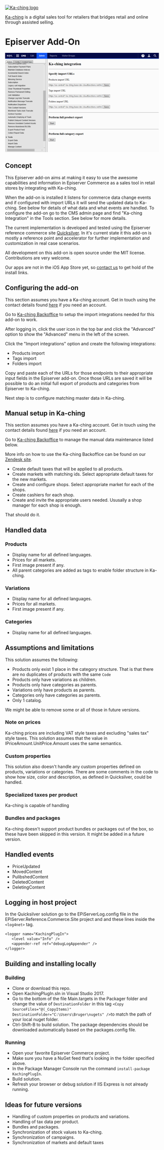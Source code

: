 [![Ka-ching logo](https://ka-ching.dk/media/4o4gwh5o/ka-ching-logo-black-1x.svg)](https://ka-ching.dk)

[Ka-ching](https://ka-ching.dk) is a digital sales tool for retailers that bridges retail and online through assisted selling.

# Episerver Add-On

![Admin Plug-In Screenshot](https://raw.githubusercontent.com/ka-ching-as/ka-ching-episerver-app/master/Images/EpiserverKachingPlugIn.png)
 
## Concept

This Episerver add-on aims at making it easy to use the awesome capabilities and information in Episerver Commerce as a sales tool in retail stores by integrating with Ka-ching.

When the add-on is installed it listens for commerce data change events and if configured with import URLs it will send the updated data to Ka-ching. See below for details of what data and what events are handled. To configure the add-on go to the CMS admin page and find "Ka-ching Integration" in the Tools section. See below for more details.

The current implementation is developed and tested using the Episerver reference commerce site [Quicksilver](https://github.com/episerver/Quicksilver). In it's current state it this add-on is mostly a reference point and accelerator for further implementation and customization in real case scenarios.

All development on this add-on is open source under the MIT license. Contributions are very welcome.

Our apps are not in the iOS App Store yet, so [contact us](https://ka-ching.dk/about-us/) to get hold of the install links.

## Configuring the add-on

This section assumes you have a Ka-ching account. Get in touch using the contact details found [here](https://ka-ching.dk/about-us/) if you need an account.

Go to [Ka-ching Backoffice](https://backoffice.ka-ching.dk/login) to setup the import integrations needed for this add-on to work.

After logging in, click the user icon in the top bar and click the "Advanced" option to show the "Advanced" menu in the left of the screen.

Click the "Import integrations" option and create the following integrations:

* Products import
* Tags import
* Folders import

Copy and paste each of the URLs for those endpoints to their appropriate input fields in the Episerver add-on. Once those URLs are saved it will be possible to do an initial full export of products and categories from Episerver to Ka-ching. 

Next step is to configure matching master data in Ka-ching.

## Manual setup in Ka-ching

This section assumes you have a Ka-ching account. Get in touch using the contact details found [here](https://ka-ching.dk/about-us/) if you need an account.

Go to [Ka-ching Backoffice](https://backoffice.ka-ching.dk/login) to manage the manual data maintenance listed below. 

More info on how to use the Ka-ching Backoffice can be found on our [Zendesk site](https://ka-ching.zendesk.com).

* Create default taxes that will be applied to all products.
* Create markets with matching ids. Select appropriate default taxes for the new markets.
* Create and configure shops. Select appropriate market for each of the shops.
* Create cashiers for each shop.
* Create and invite the appropriate users needed. Ususally a shop manager for each shop is enough.

That should do it.

## Handled data

### Products

 * Display name for all defined languages.
 * Prices for all markets.
 * First image present if any.
 * All parent categories are added as tags to enable folder structure in Ka-ching.

### Variations

 * Display name for all defined languages.
 * Prices for all markets.
 * First image present if any.

### Categories

 * Display name for all defined languages.

## Assumptions and limitations
This solution assumes the following:

- Products only exist 1 place in the category structure. That is that there are no duplicates of products with the same `Code`
- Products only have variations as children.
- Products only have categories as parents.
- Variations only have products as parents.
- Categories only have categories as parents.
- Only 1 catalog.

We might be able to remove some or all of those in future versions.

### Note on prices

Ka-ching prices are including VAT style taxes and excluding "sales tax" style taxes. This solution assumes that the value in IPriceAmount.UnitPrice.Amount uses the same semantics.

### Custom properties

This solution also doesn't handle any custom properties defined on products, variations or categories. There are some comments in the code to show how size, color and description, as defined in Quicksilver, could be handled.

### Specialized taxes per product

Ka-ching is capable of handling 

### Bundles and packages

Ka-ching doesn't support product bundles or packages out of the box, so these have been skipped in this version. It might be added in a future version.

## Handled events

- PriceUpdated
- MovedContent
- PulibshedContent
- DeletedContent
- DeletingContent

## Logging in host project

In the Quicksilver solution go to the EPiServerLog.config file in the EPiServer.Reference.Commerce.Site project and and these lines inside the `<log4net>` tag.

```
<logger name="KachingPlugIn">
   <level value="Info" />
   <appender-ref ref="debugLogAppender" />
</logger>
```

## Building and installing locally

### Building

- Clone or download this repo.
- Open KachingPlugIn.sln in Visual Studio 2017.
- Go to the bottom of the file Main.targets in the Packager folder and change the value of `DestinationFolder` in this tag `<Copy  SourceFiles="@(_CopyItems)" DestinationFolder="C:\Users\Bruger\nugets" />`to match the path of your local nuget folder.
- Ctrl-Shift-B to build solution. The package dependencies should be downloaded automatically based on the packages.config file.

### Running

- Open your favorite Episerver Commerce project.
- Make sure you have a NuGet feed that's looking in the folder specified above.
- In the Package Manager Console run the command `install-package KachingPlugIn`.
- Build solution.
- Refresh your browser or debug solution if IIS Express is not already running.

## Ideas for future versions

- Handling of custom properties on products and variations.
- Handling of tax data per product.
- Bundles and packages.
- Synchronization of stock values to Ka-ching.
- Synchronization of campaigns.
- Synchronization of markets and default taxes
